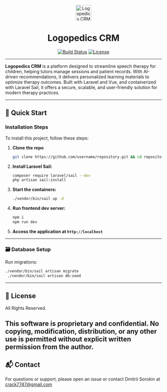 <p align="center">
  <img src="public/favicon.ico" alt="Logopedics CRM Logo" width="50"/>
</p>

<h1 align="center">Logopedics CRM</h1>

<p align="center">
  <a href="#"><img src="https://img.shields.io/badge/build-passing-brightgreen" alt="Build Status"/></a>
  <a href="#"><img src="https://img.shields.io/badge/license-All%20Rights%20Reserved-red" alt="License"/></a>
</p>

---

**Logopedics CRM** is a platform designed to streamline speech therapy for children, helping tutors manage sessions and patient records. With AI-driven recommendations, it delivers personalized learning materials to optimize therapy outcomes. Built with Laravel and Vue, and containerized with Laravel Sail, it offers a secure, scalable, and user-friendly solution for modern therapy practices.

---

## 🚀 Quick Start

### Installation Steps
To install this project, follow these steps:

1. **Clone the repo**
   ```bash
   git clone https://github.com/username/repository.git && cd repository
   ```

2. **Install Laravel Sail:**
   ```bash
   composer require laravel/sail --dev
   php artisan sail:install
   ```


3. **Start the containers:**
   ```bash
   ./vendor/bin/sail up -d
   ```

4. **Run frontend dev server:**
   ```bash
   npm i
   npm run dev
   ```

5. **Access the application at `http://localhost`**
---
### 🗃️ Database Setup

Run migrations:

   ```bash
   ./vendor/bin/sail artisan migrate
    ./vendor/bin/sail artisan db:seed
   ```
---
## 📄 License

All Rights Reserved.

This software is proprietary and confidential. No copying, modification, distribution, or any other use is permitted
without explicit written permission from the author.
---
## 📬 Contact

For questions or support, please open an issue or contact Dmitrii Sorokin
at [crack7747@gmail.com](mailto:crack7747@gmail.com)
